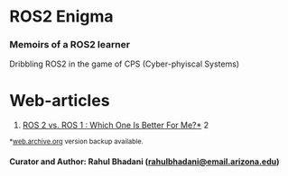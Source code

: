 # ROS2 Enigma

### Memoirs of a ROS2 learner
Dribbling ROS2 in the game of CPS (Cyber-phyiscal Systems)

# Web-articles
1. [ROS 2 vs. ROS 1 : Which One Is Better For Me?*](https://www.theconstructsim.com/infographic-ros-1-vs-ros-2-one-better-2/)
2



<sup>*[web.archive.org](web.archive.org) version backup available.</sup>
#### Curator and Author: Rahul Bhadani (rahulbhadani@email.arizona.edu)
